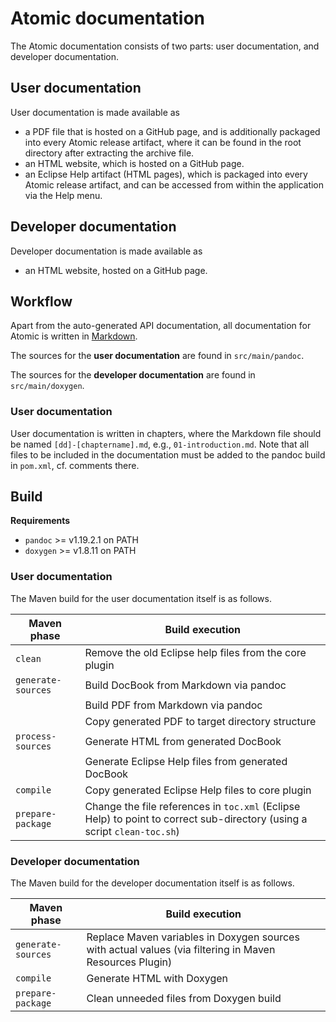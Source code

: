 # Atomic documentation

The Atomic documentation consists of two parts: user documentation, and developer documentation.

## User documentation

User documentation is made available as 

- a PDF file that is hosted on a GitHub page, 
and is additionally packaged into every Atomic release artifact, 
where it can be found in the root directory after extracting the archive file.
- an HTML website, which is hosted on a GitHub page.
- an Eclipse Help artifact (HTML pages), which is packaged into every Atomic release artifact,
and can be accessed from within the application via the Help menu.

## Developer documentation

Developer documentation is made available as

- an HTML website, hosted on a GitHub page.

## Workflow

Apart from the auto-generated API documentation, all documentation for Atomic is written in [Markdown](https://en.wikipedia.org/wiki/Markdown).

The sources for the **user documentation** are found in `src/main/pandoc`.

The sources for the **developer documentation** are found in `src/main/doxygen`.

### User documentation

User documentation is written in chapters, where the Markdown file should be named `[dd]-[chaptername].md`, e.g., `01-introduction.md`.
Note that all files to be included in the documentation must be added to the pandoc build in `pom.xml`, cf. comments there.

## Build

**Requirements**

- `pandoc` >= v1.19.2.1 on PATH
- `doxygen` >= v1.8.11 on PATH

### User documentation

The Maven build for the user documentation itself is as follows.

| Maven phase | Build execution |
|---|---|
| `clean` | Remove the old Eclipse help files from the core plugin |
| `generate-sources` | Build DocBook from Markdown via pandoc |
|| Build PDF from Markdown via pandoc |
|| Copy generated PDF to target directory structure |
| `process-sources` | Generate HTML from generated DocBook |
|  | Generate Eclipse Help files from generated DocBook |
| `compile` | Copy generated Eclipse Help files to core plugin |
| `prepare-package` | Change the file references in `toc.xml` (Eclipse Help) to point to correct sub-directory (using a script `clean-toc.sh`)|

### Developer documentation

The Maven build for the developer documentation itself is as follows.

| Maven phase | Build execution |
|---|---|
| `generate-sources` | Replace Maven variables in Doxygen sources with actual values (via filtering in Maven Resources Plugin) |
| `compile` | Generate HTML with Doxygen |
| `prepare-package` | Clean unneeded files from Doxygen build |
